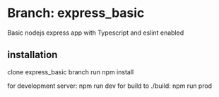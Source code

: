 # Branch: express_basic
Basic nodejs express app with Typescript and eslint enabled

## installation
clone express_basic branch
run npm install

for development server: npm run dev
for build to ./build: npm run prod